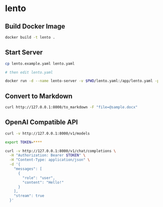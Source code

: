 # lento

## Build Docker Image

```sh
docker build -t lento .
```

## Start Server

```sh
cp lento.example.yaml lento.yaml

# then edit lento.yaml
```

```sh
docker run -d --name lento-server -v $PWD/lento.yaml:/app/lento.yaml -p 8000:8000 lento
```

## Convert to Markdown

```sh
curl http://127.0.0.1:8000/to_markdown -F "file=@sample.docx"
```

## OpenAI Compatible API

```sh
curl -v http://127.0.0.1:8000/v1/models
```

```sh
export TOKEN=****

curl -v http://127.0.0.1:8000/v1/chat/completions \
  -H "Authorization: Bearer $TOKEN" \
  -H "Content-Type: application/json" \
  -d '{
    "messages": [
      {
        "role": "user",
        "content": "Hello!"
      }
    ],
    "stream": true
  }'
```
